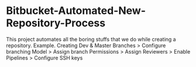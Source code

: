 # Bitbucket-Automated-New-Repository-Process
This project automates all the boring stuffs that we do while creating a repository. Example. Creating Dev &amp; Master Branches > Configure branching Model > Assign branch Permissions > Assign Reviewers > Enable Pipelines > Configure SSH keys
